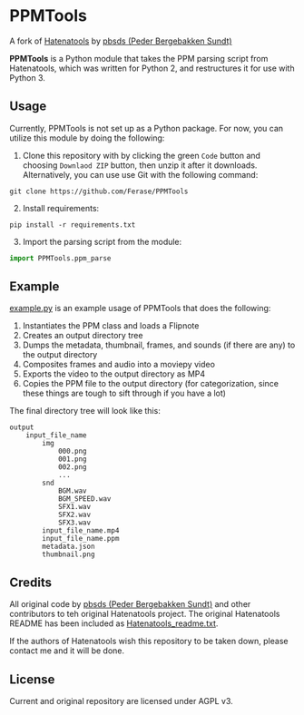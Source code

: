 # PPMTools

A fork of [Hatenatools](https://github.com/pbsds/Hatenatools) by [pbsds (Peder Bergebakken Sundt)](https://pbsds.net/)

**PPMTools** is a Python module that takes the PPM parsing script from Hatenatools, which was written for Python 2, and restructures it for use with Python 3.

## Usage

Currently, PPMTools is not set up as a Python package. For now, you can utilize this module by doing the following:

1. Clone this repository with by clicking the green `Code` button and choosing `Downlaod ZIP` button, then unzip it after it downloads. Alternatively, you can use use Git with the following command:
```
git clone https://github.com/Ferase/PPMTools
```

2. Install requirements:
```
pip install -r requirements.txt
```

3. Import the parsing script from the module:
```python
import PPMTools.ppm_parse
```

## Example

[example.py](https://github.com/Ferase/PPMTools/blob/master/example.py) is an example usage of PPMTools that does the following:

1. Instantiates the PPM class and loads a Flipnote
2. Creates an output directory tree
3. Dumps the metadata, thumbnail, frames, and sounds (if there are any) to the output directory
4. Composites frames and audio into a moviepy video
5. Exports the video to the output directory as MP4
6. Copies the PPM file to the output directory (for categorization, since these things are tough to sift through if you have a lot)

The final directory tree will look like this:

```text
output
    input_file_name
        img
            000.png
            001.png
            002.png
            ...
        snd
            BGM.wav
            BGM_SPEED.wav
            SFX1.wav
            SFX2.wav
            SFX3.wav
        input_file_name.mp4
        input_file_name.ppm
        metadata.json
        thumbnail.png
```

## Credits

All original code by [pbsds (Peder Bergebakken Sundt)](https://pbsds.net/) and other contributors to teh original Hatenatools project. The original Hatenatools README has been included as [Hatenatools_readme.txt](https://github.com/Ferase/PPMTools/blob/master/Hatenatools_readme.txt).

If the authors of Hatenatools wish this repository to be taken down, please contact me and it will be done.

## License

Current and original repository are licensed under AGPL v3.
